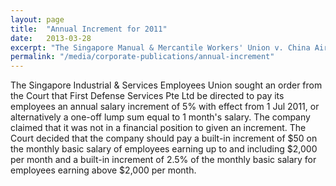 ```yaml
---
layout: page
title:  "Annual Increment for 2011"
date:   2013-03-28
excerpt: "The Singapore Manual & Mercantile Workers' Union v. China Airlines Limited: The Court rhas been adjourned to a date to be fixed."
permalink: "/media/corporate-publications/annual-increment"
---
```


The Singapore Industrial & Services Employees Union sought an order from the Court that First Defense Services Pte Ltd be directed to pay its employees an annual salary increment of 5% with effect from 1 Jul 2011, or alternatively a one-off lump sum equal to 1 month's salary. The company claimed that it was not in a financial position to given an increment. The Court decided that the company should pay a built-in increment of $50 on the monthly basic salary of employees earning up to and including $2,000 per month and a built-in increment of 2.5% of the monthly basic salary for employees earning above $2,000 per month.